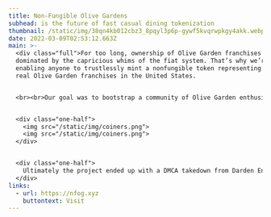 ```yaml
---
title: Non-Fungible Olive Gardens
subhead: is the future of fast casual dining tokenization
thumbnail: /static/img/38qn4kb012cbz3_8pqyl3p6p-gywf5kvqrwpkgy4akk.webp
date: 2022-03-09T02:53:12.663Z
main: >-
  <div class="full">For too long, ownership of Olive Garden franchises has been
  dominated by the capricious whims of the fiat system. That’s why we’re
  enabling anyone to trustlessly mint a nonfungible token representing 1 of 880
  real Olive Garden franchises in the United States.


  <br><br>Our goal was to bootstrap a community of Olive Garden enthusiasts, which is the franchise mint price was tethered to the reasonable cost of a Tour Of Italy entree ($19.99, as of Dec 20, 2021).<br><br><br></div>


  <div class="one-half">
    <img src="/static/img/coiners.png">
    <img src="/static/img/coiners.png">
  </div>


  <div class="one-half">
    Ultimately the project ended up with a DMCA takedown from Darden Enterprises and subsequent delisting from OpenSea. But the memories and the unlimited breadsticks remain.
  </div>
links:
  - url: https://nfog.xyz
    buttontext: Visit
---
```

